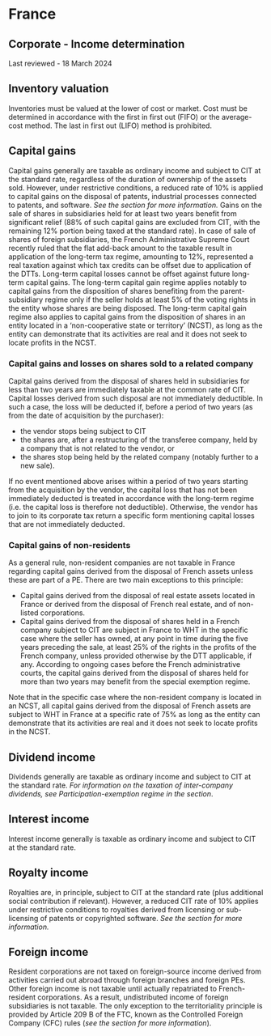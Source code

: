 # France
## Corporate - Income determination
Last reviewed - 18 March 2024
## Inventory valuation
Inventories must be valued at the lower of cost or market. Cost must be determined in accordance with the first in first out (FIFO) or the average-cost method. The last in first out (LIFO) method is prohibited.
## Capital gains
Capital gains generally are taxable as ordinary income and subject to CIT at the standard rate, regardless of the duration of ownership of the assets sold.
However, under restrictive conditions, a reduced rate of 10% is applied to capital gains on the disposal of patents, industrial processes connected to patents, and software. _See the section for more information._
Gains on the sale of shares in subsidiaries held for at least two years benefit from significant relief (88% of such capital gains are excluded from CIT, with the remaining 12% portion being taxed at the standard rate). In case of sale of shares of foreign subsidiaries, the French Administrative Supreme Court recently ruled that the flat add-back amount to the taxable result in application of the long-term tax regime, amounting to 12%, represented a real taxation against which tax credits can be offset due to application of the DTTs. Long-term capital losses cannot be offset against future long-term capital gains.
The long-term capital gain regime applies notably to capital gains from the disposition of shares benefiting from the parent-subsidiary regime only if the seller holds at least 5% of the voting rights in the entity whose shares are being disposed. 
The long-term capital gain regime also applies to capital gains from the disposition of shares in an entity located in a ‘non-cooperative state or territory’ (NCST), as long as the entity can demonstrate that its activities are real and it does not seek to locate profits in the NCST.
### Capital gains and losses on shares sold to a related company
Capital gains derived from the disposal of shares held in subsidiaries for less than two years are immediately taxable at the common rate of CIT.
Capital losses derived from such disposal are not immediately deductible. In such a case, the loss will be deducted if, before a period of two years (as from the date of acquisition by the purchaser):
  * the vendor stops being subject to CIT
  * the shares are, after a restructuring of the transferee company, held by a company that is not related to the vendor, or
  * the shares stop being held by the related company (notably further to a new sale).


If no event mentioned above arises within a period of two years starting from the acquisition by the vendor, the capital loss that has not been immediately deducted is treated in accordance with the long-term regime (i.e. the capital loss is therefore not deductible).
Otherwise, the vendor has to join to its corporate tax return a specific form mentioning capital losses that are not immediately deducted.
### Capital gains of non-residents
As a general rule, non-resident companies are not taxable in France regarding capital gains derived from the disposal of French assets unless these are part of a PE.
There are two main exceptions to this principle:
  * Capital gains derived from the disposal of real estate assets located in France or derived from the disposal of French real estate, and of non-listed corporations.
  * Capital gains derived from the disposal of shares held in a French company subject to CIT are subject in France to WHT in the specific case where the seller has owned, at any point in time during the five years preceding the sale, at least 25% of the rights in the profits of the French company, unless provided otherwise by the DTT applicable, if any. According to ongoing cases before the French administrative courts, the capital gains derived from the disposal of shares held for more than two years may benefit from the special exemption regime. 


Note that in the specific case where the non-resident company is located in an NCST, all capital gains derived from the disposal of French assets are subject to WHT in France at a specific rate of 75% as long as the entity can demonstrate that its activities are real and it does not seek to locate profits in the NCST.
## Dividend income
Dividends generally are taxable as ordinary income and subject to CIT at the standard rate.
_For information on the taxation of inter-company dividends, see Participation-exemption regime in the section_.
## Interest income
Interest income generally is taxable as ordinary income and subject to CIT at the standard rate.
## Royalty income
Royalties are, in principle, subject to CIT at the standard rate (plus additional social contribution if relevant).
However, a reduced CIT rate of 10% applies under restrictive conditions to royalties derived from licensing or sub-licensing of patents or copyrighted software. _See the section for more information._
## Foreign income
Resident corporations are not taxed on foreign-source income derived from activities carried out abroad through foreign branches and foreign PEs. Other foreign income is not taxable until actually repatriated to French-resident corporations. As a result, undistributed income of foreign subsidiaries is not taxable. The only exception to the territoriality principle is provided by Article 209 B of the FTC, known as the Controlled Foreign Company (CFC) rules (_see the section for more information_).
